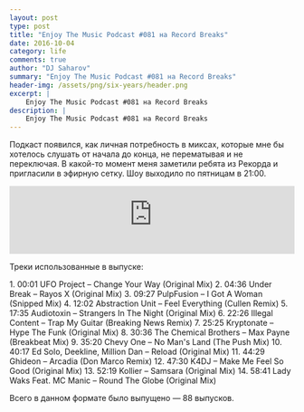 ```yaml
---
layout: post
type: post
title: "Enjoy The Music Podcast #081 на Record Breaks"
date: 2016-10-04
category: life
comments: true
author: "DJ Saharov"
summary: "Enjoy The Music Podcast #081 на Record Breaks"
header-img: /assets/png/six-years/header.png
excerpt: |
    Enjoy The Music Podcast #081 на Record Breaks
description: |
    Enjoy The Music Podcast #081 на Record Breaks
---
```


<p>
<span class="firstcharacter">П</span>одкаст появился, как личная потребность в миксах, которые мне бы хотелось слушать от начала до конца, не перематывая и не переключая. В какой-то момент меня заметили ребята из Рекорда и пригласили в эфирную сетку. Шоу выходило по пятницам в 21:00.
</p>

<iframe width="100%" height="120" src="https://player-widget.mixcloud.com/widget/iframe/?hide_cover=1&feed=%2Fdjsaharovofficial%2Fenjoy-the-music-podcast-081%2F" frameborder="0" allow="encrypted-media; fullscreen; autoplay; idle-detection; speaker-selection; web-share;" ></iframe>

<p>Треки использованные в выпуске:</p>
1. 00:01 UFO Project – Change Your Way (Original Mix)
2. 04:36 Under Break – Rayos X (Original Mix)
3. 09:27 PulpFusion – I Got A Woman (Snipped Mix)
4. 12:02 Abstraction Unit – Feel Everything (Cullen Remix)
5. 17:35 Audiotoxin – Strangers In The Night (Original Mix)
6. 22:26 Illegal Content – Trap My Guitar (Breaking News Remix)
7. 25:25 Kryptonate – Hype The Funk (Original Mix)
8. 30:36 The Chemical Brothers – Max Payne (Breakbeat Mix)
9. 35:20 Chevy One – No Man's Land (The Push Mix)
10. 40:17 Ed Solo, Deekline, Million Dan – Reload (Original Mix)
11. 44:29 Ghideon – Arcadia (Don Marco Remix)
12. 47:30 K4DJ – Make Me Feel So Good (Original Mix)
13. 52:19 Kollier – Samsara (Original Mix)
14. 58:41 Lady Waks Feat. MC Manic – Round The Globe (Original Mix)

<p>Всего в данном формате было выпущено &mdash; 88 выпусков.</p>